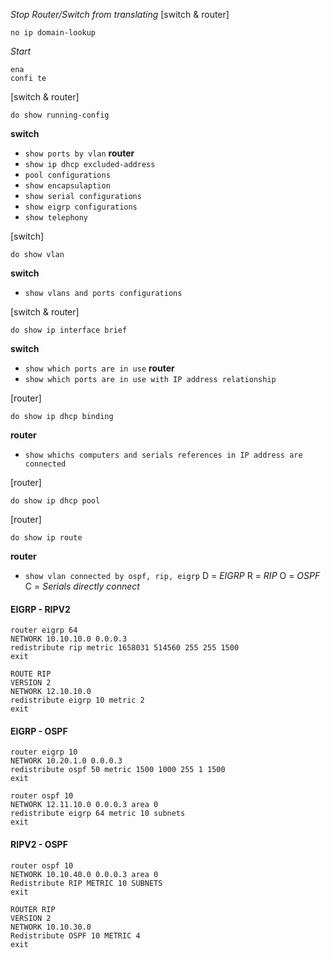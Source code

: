 *Stop Router/Switch from translating*
[switch & router]
```
no ip domain-lookup
```


*Start*
```
ena
confi te
```


[switch & router]
```
do show running-config
```
**switch**
- `show ports by vlan`
**router**
- `show ip dhcp excluded-address`
- `pool configurations`
- `show encapsulaption`
- `show serial configurations`
- `show eigrp configurations`
- `show telephony`


[switch]
```
do show vlan
```
**switch**
- `show vlans and ports configurations`


[switch & router]
```
do show ip interface brief
```
**switch**
- `show which ports are in use`
**router**
- `show which ports are in use with IP address relationship`


[router]
```
do show ip dhcp binding
```
**router**
- `show whichs computers and serials references in IP address are connected`


[router]
```
do show ip dhcp pool
```

[router]
```
do show ip route
```
**router**
- `show vlan connected by ospf, rip, eigrp`
	D = *EIGRP*
	R = *RIP*
	O = *OSPF*
	C = *Serials directly connect*



#### EIGRP - RIPV2
```
router eigrp 64
NETWORK 10.10.10.0 0.0.0.3
redistribute rip metric 1658031 514560 255 255 1500
exit
```

```
ROUTE RIP
VERSION 2
NETWORK 12.10.10.0
redistribute eigrp 10 metric 2
exit
```
#### EIGRP - OSPF
```
router eigrp 10
NETWORK 10.20.1.0 0.0.0.3
redistribute ospf 50 metric 1500 1000 255 1 1500
exit
```

```
router ospf 10
NETWORK 12.11.10.0 0.0.0.3 area 0
redistribute eigrp 64 metric 10 subnets
exit
```
#### RIPV2 - OSPF
```
router ospf 10
NETWORK 10.10.40.0 0.0.0.3 area 0
Redistribute RIP METRIC 10 SUBNETS 
exit
```

```
ROUTER RIP
VERSION 2
NETWORK 10.10.30.0
Redistribute OSPF 10 METRIC 4
exit
```



